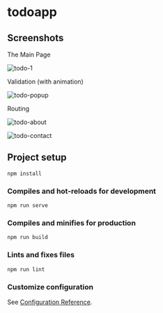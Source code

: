 # todoapp

## Screenshots
The Main Page

![todo-1](https://user-images.githubusercontent.com/102280641/160761918-1d5d6d64-a92d-44d8-a733-587911b7190b.PNG)


Validation (with animation)

![todo-popup](https://user-images.githubusercontent.com/102280641/160762278-22d58d96-7147-4554-9a96-f4f4e3e42105.PNG)

Routing

![todo-about](https://user-images.githubusercontent.com/102280641/160763230-018d3fe3-69f4-4556-ace4-76325e2fbd84.PNG)

![todo-contact](https://user-images.githubusercontent.com/102280641/160763240-a592c985-5cef-42aa-b849-8beeb1a6c8a6.PNG)


## Project setup
```
npm install
```

### Compiles and hot-reloads for development
```
npm run serve
```

### Compiles and minifies for production
```
npm run build
```

### Lints and fixes files
```
npm run lint
```

### Customize configuration
See [Configuration Reference](https://cli.vuejs.org/config/).
